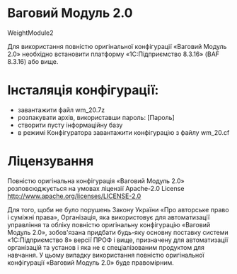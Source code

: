 # Ваговий Модуль 2.0
WeightModule2

Для використання повністю оригінальної конфігурації «Ваговий Модуль 2.0» необхідно встановити
платформу «1С:Підприємство 8.3.16» (BAF 8.3.16) або вище.

# Інсталяція конфігурації:
 - завантажити файл wm_20.7z
 - розпакувати архів, використавши пароль: [Пароль]
 - створити пусту інформаційну базу
 - в режимі Конфігуратора завантажити конфігурацію з файлу wm_20.cf

# Ліцензування
Повністю оригінальна конфігурація «Ваговий Модуль 2.0» розповсюджується на умовах ліцензії Apache-2.0 License
http://www.apache.org/licenses/LICENSE-2.0

Для того, щоби не було порушень Закону України «Про авторське право і суміжні права», Організація,
яка використовує для автоматизації управління та обліку повністю оригінальну конфігурацію «Ваговий Модуль 2.0»,
зобов'язана придбати будь-яку основну поставку системи «1С:Підприємство 8» версії ПРОФ і вище, призначену для
автоматизації організацій та установ і яка не є спеціалізованим продуктом для навчання. У цьому випадку
використання повністю оригінальної конфігурації «Ваговий Модуль 2.0» буде правомірним.
